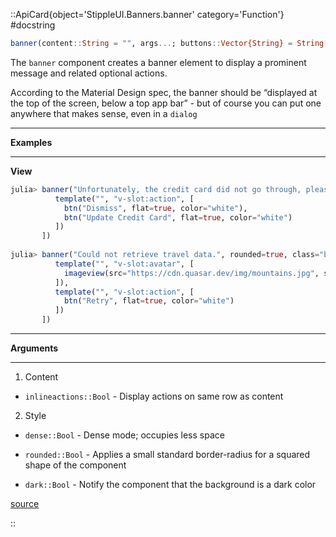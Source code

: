 

::ApiCard{object='StippleUI.Banners.banner' category='Function'}
#docstring



```julia
banner(content::String = "", args...; buttons::Vector{String} = String[], icon::Union{String,Nothing} = nothing, kwargs...)
```


The `banner` component creates a banner element to display a prominent message and related optional actions.

According to the Material Design spec, the banner should be “displayed at the top of the screen, below a top app bar” - but of course you can put one anywhere that makes sense, even in a `dialog`


---


**Examples**


---


**View**

```julia
julia> banner("Unfortunately, the credit card did not go through, please try again.", class="bg-primary text-white", [
          template("", "v-slot:action", [
            btn("Dismiss", flat=true, color="white"),
            btn("Update Credit Card", flat=true, color="white")
          ])
       ])
       
julia> banner("Could not retrieve travel data.", rounded=true, class="bg-grey-3", [
          template("", "v-slot:avatar", [
            imageview(src="https://cdn.quasar.dev/img/mountains.jpg", style="width: 100px; height:64px")
          ]),
          template("", "v-slot:action", [
            btn("Retry", flat=true, color="white")
          ])
       ])
```



---


**Arguments**


---

1. Content
  - `inlineactions::Bool` - Display actions on same row as content
    
  
2. Style
  - `dense::Bool` - Dense mode; occupies less space
    
  - `rounded::Bool` - Applies a small standard border-radius for a squared shape of the component
    
  - `dark::Bool` - Notify the component that the background is a dark color
    
  


[source](https://github.com/GenieFramework/StippleUI.jl/blob/v0.24.2/src/Banners.jl#L10-L50)

::
